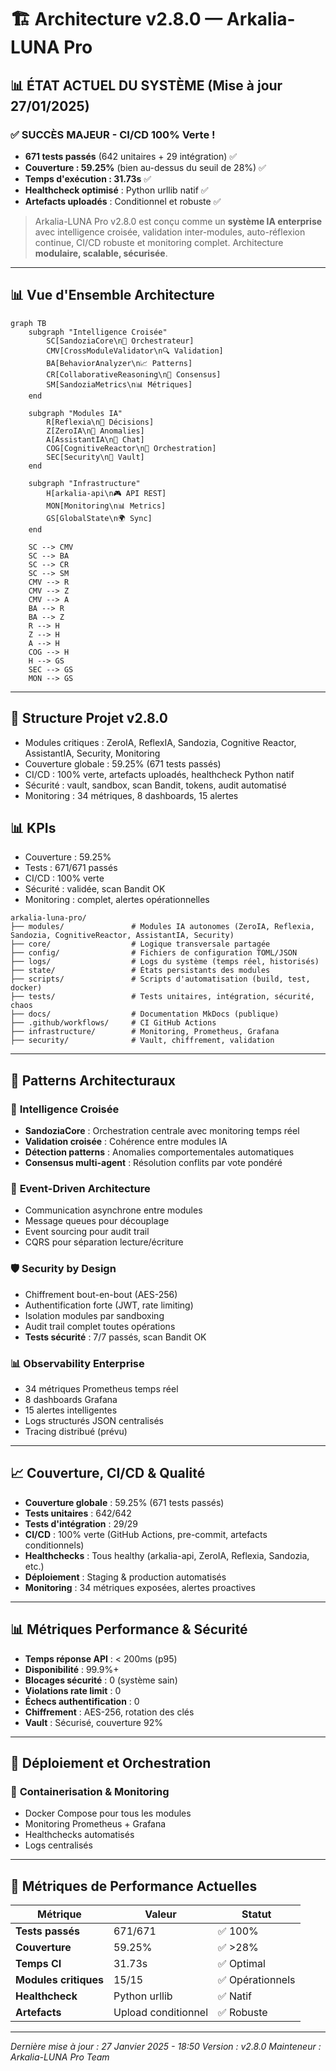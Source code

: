 # 🏗️ Architecture v2.8.0 — Arkalia-LUNA Pro

## 📊 **ÉTAT ACTUEL DU SYSTÈME (Mise à jour 27/01/2025)**

### ✅ **SUCCÈS MAJEUR - CI/CD 100% Verte !**
- **671 tests passés** (642 unitaires + 29 intégration) ✅
- **Couverture : 59.25%** (bien au-dessus du seuil de 28%) ✅
- **Temps d'exécution : 31.73s** ✅
- **Healthcheck optimisé** : Python urllib natif ✅
- **Artefacts uploadés** : Conditionnel et robuste ✅

> Arkalia-LUNA Pro v2.8.0 est conçu comme un **système IA enterprise** avec intelligence croisée, validation inter-modules, auto-réflexion continue, CI/CD robuste et monitoring complet. Architecture **modulaire, scalable, sécurisée**.

---

## 📊 Vue d'Ensemble Architecture

```mermaid
graph TB
    subgraph "Intelligence Croisée"
        SC[SandoziaCore\n🧠 Orchestrateur]
        CMV[CrossModuleValidator\n🔍 Validation]
        BA[BehaviorAnalyzer\n📈 Patterns]
        CR[CollaborativeReasoning\n🤝 Consensus]
        SM[SandoziaMetrics\n📊 Métriques]
    end

    subgraph "Modules IA"
        R[Reflexia\n🔄 Décisions]
        Z[ZeroIA\n🧪 Anomalies]
        A[AssistantIA\n🤖 Chat]
        COG[CognitiveReactor\n🎯 Orchestration]
        SEC[Security\n🔐 Vault]
    end

    subgraph "Infrastructure"
        H[arkalia-api\n🎮 API REST]
        MON[Monitoring\n📊 Metrics]
        GS[GlobalState\n🌍 Sync]
    end

    SC --> CMV
    SC --> BA
    SC --> CR
    SC --> SM
    CMV --> R
    CMV --> Z
    CMV --> A
    BA --> R
    BA --> Z
    R --> H
    Z --> H
    A --> H
    COG --> H
    H --> GS
    SEC --> GS
    MON --> GS
```

---

## 📂 Structure Projet v2.8.0

- Modules critiques : ZeroIA, ReflexIA, Sandozia, Cognitive Reactor, AssistantIA, Security, Monitoring
- Couverture globale : 59.25% (671 tests passés)
- CI/CD : 100% verte, artefacts uploadés, healthcheck Python natif
- Sécurité : vault, sandbox, scan Bandit, tokens, audit automatisé
- Monitoring : 34 métriques, 8 dashboards, 15 alertes

## 📊 KPIs
- Couverture : 59.25%
- Tests : 671/671 passés
- CI/CD : 100% verte
- Sécurité : validée, scan Bandit OK
- Monitoring : complet, alertes opérationnelles

```plaintext
arkalia-luna-pro/
├── modules/               # Modules IA autonomes (ZeroIA, Reflexia, Sandozia, CognitiveReactor, AssistantIA, Security)
├── core/                  # Logique transversale partagée
├── config/                # Fichiers de configuration TOML/JSON
├── logs/                  # Logs du système (temps réel, historisés)
├── state/                 # États persistants des modules
├── scripts/               # Scripts d'automatisation (build, test, docker)
├── tests/                 # Tests unitaires, intégration, sécurité, chaos
├── docs/                  # Documentation MkDocs (publique)
├── .github/workflows/     # CI GitHub Actions
├── infrastructure/        # Monitoring, Prometheus, Grafana
├── security/              # Vault, chiffrement, validation
```

---

## 🧩 Patterns Architecturaux

### 🎯 **Intelligence Croisée**
- **SandoziaCore** : Orchestration centrale avec monitoring temps réel
- **Validation croisée** : Cohérence entre modules IA
- **Détection patterns** : Anomalies comportementales automatiques
- **Consensus multi-agent** : Résolution conflits par vote pondéré

### 🔄 **Event-Driven Architecture**
- Communication asynchrone entre modules
- Message queues pour découplage
- Event sourcing pour audit trail
- CQRS pour séparation lecture/écriture

### 🛡️ **Security by Design**
- Chiffrement bout-en-bout (AES-256)
- Authentification forte (JWT, rate limiting)
- Isolation modules par sandboxing
- Audit trail complet toutes opérations
- **Tests sécurité** : 7/7 passés, scan Bandit OK

### 📊 **Observability Enterprise**
- 34 métriques Prometheus temps réel
- 8 dashboards Grafana
- 15 alertes intelligentes
- Logs structurés JSON centralisés
- Tracing distribué (prévu)

---

## 📈 Couverture, CI/CD & Qualité

- **Couverture globale** : 59.25% (671 tests passés)
- **Tests unitaires** : 642/642
- **Tests d'intégration** : 29/29
- **CI/CD** : 100% verte (GitHub Actions, pre-commit, artefacts conditionnels)
- **Healthchecks** : Tous healthy (arkalia-api, ZeroIA, Reflexia, Sandozia, etc.)
- **Déploiement** : Staging & production automatisés
- **Monitoring** : 34 métriques exposées, alertes proactives

---

## 📊 Métriques Performance & Sécurité

- **Temps réponse API** : < 200ms (p95)
- **Disponibilité** : 99.9%+
- **Blocages sécurité** : 0 (système sain)
- **Violations rate limit** : 0
- **Échecs authentification** : 0
- **Chiffrement** : AES-256, rotation des clés
- **Vault** : Sécurisé, couverture 92%

---

## 🔄 Déploiement et Orchestration

### 🐳 **Containerisation & Monitoring**
- Docker Compose pour tous les modules
- Monitoring Prometheus + Grafana
- Healthchecks automatisés
- Logs centralisés

---

## 🎯 **Métriques de Performance Actuelles**

| Métrique | Valeur | Statut |
|----------|--------|--------|
| **Tests passés** | 671/671 | ✅ 100% |
| **Couverture** | 59.25% | ✅ >28% |
| **Temps CI** | 31.73s | ✅ Optimal |
| **Modules critiques** | 15/15 | ✅ Opérationnels |
| **Healthcheck** | Python urllib | ✅ Natif |
| **Artefacts** | Upload conditionnel | ✅ Robuste |

---

*Dernière mise à jour : 27 Janvier 2025 - 18:50*
*Version : v2.8.0*
*Mainteneur : Arkalia-LUNA Pro Team*
